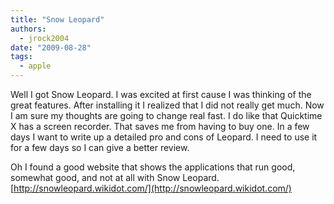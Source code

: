 ```yaml
---
title: "Snow Leopard"
authors:
  - jrock2004
date: "2009-08-28"
tags:
  - apple
---
```


Well I got Snow Leopard. I was excited at first cause I was thinking of the great features. After installing it I realized that I did not really get much. Now I am sure my thoughts are going to change real fast. I do like that Quicktime X has a screen recorder. That saves me from having to buy one. In a few days I want to write up a detailed pro and cons of Leopard. I need to use it for a few days so I can give a better review.

Oh I found a good website that shows the applications that run good, somewhat good, and not at all with Snow Leopard. [http://snowleopard.wikidot.com/](http://snowleopard.wikidot.com/)
